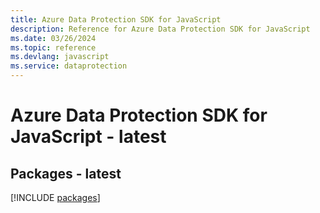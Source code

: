 ```yaml
---
title: Azure Data Protection SDK for JavaScript
description: Reference for Azure Data Protection SDK for JavaScript
ms.date: 03/26/2024
ms.topic: reference
ms.devlang: javascript
ms.service: dataprotection
---
```

# Azure Data Protection SDK for JavaScript - latest
## Packages - latest
[!INCLUDE [packages](data-protection-index.md)]